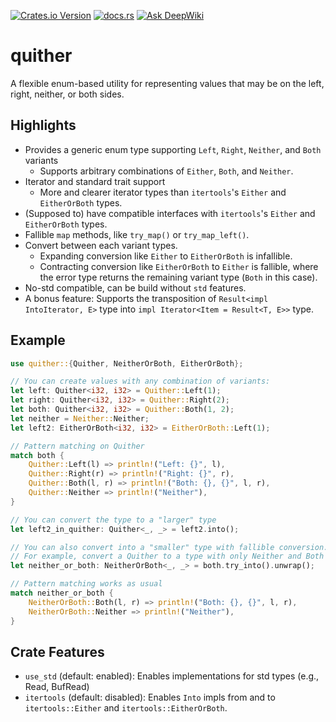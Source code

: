 [![Crates.io Version](https://img.shields.io/crates/v/quither)](https://crates.io/crates/quither)
[![docs.rs](https://img.shields.io/docsrs/quither)](https://docs.rs/quither/latest/quither/)
[![Ask DeepWiki](https://deepwiki.com/badge.svg)](https://deepwiki.com/wada314/quither)

# quither

A flexible enum-based utility for representing values that may be on the left, right, neither, or both sides.

## Highlights
- Provides a generic enum type supporting `Left`, `Right`, `Neither`, and `Both` variants
  - Supports arbitrary combinations of `Either`, `Both`, and `Neither`.
- Iterator and standard trait support
  - More and clearer iterator types than `itertools`'s `Either` and `EitherOrBoth` types.
- (Supposed to) have compatible interfaces with `itertools`'s `Either` and `EitherOrBoth` types.
- Fallible `map` methods, like `try_map()` or `try_map_left()`.
- Convert between each variant types.
  - Expanding conversion like `Either` to `EitherOrBoth` is infallible.
  - Contracting conversion like `EitherOrBoth` to `Either` is fallible, where the error type returns the remaining variant type (`Both` in this case).
- No-std compatible, can be build without `std` features.
- A bonus feature: Supports the transposition of `Result<impl IntoIterator, E>` type into `impl Iterator<Item = Result<T, E>>` type.

## Example
```rust
use quither::{Quither, NeitherOrBoth, EitherOrBoth};

// You can create values with any combination of variants:
let left: Quither<i32, i32> = Quither::Left(1);
let right: Quither<i32, i32> = Quither::Right(2);
let both: Quither<i32, i32> = Quither::Both(1, 2);
let neither = Neither::Neither;
let left2: EitherOrBoth<i32, i32> = EitherOrBoth::Left(1);

// Pattern matching on Quither
match both {
    Quither::Left(l) => println!("Left: {}", l),
    Quither::Right(r) => println!("Right: {}", r),
    Quither::Both(l, r) => println!("Both: {}, {}", l, r),
    Quither::Neither => println!("Neither"),
}

// You can convert the type to a "larger" type
let left2_in_quither: Quither<_, _> = left2.into();

// You can also convert into a "smaller" type with fallible conversion.
// For example, convert a Quither to a type with only Neither and Both variants
let neither_or_both: NeitherOrBoth<_, _> = both.try_into().unwrap();

// Pattern matching works as usual
match neither_or_both {
    NeitherOrBoth::Both(l, r) => println!("Both: {}, {}", l, r),
    NeitherOrBoth::Neither => println!("Neither"),
}
```

## Crate Features
- `use_std` (default: enabled): Enables implementations for std types (e.g., Read, BufRead) 
- `itertools` (default: disabled): Enables `Into` impls from and to `itertools::Either` and `itertools::EitherOrBoth`.

